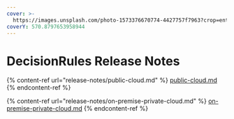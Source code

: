 ```yaml
---
cover: >-
  https://images.unsplash.com/photo-1573376670774-4427757f7963?crop=entropy&cs=srgb&fm=jpg&ixid=MnwxOTcwMjR8MHwxfHNlYXJjaHw5fHxkZWxpdmVyeSUyMGJveHxlbnwwfHx8fDE2MzgxODE1MzQ&ixlib=rb-1.2.1&q=85
coverY: 570.8797653958944
---
```


# DecisionRules Release Notes

{% content-ref url="release-notes/public-cloud.md" %}
[public-cloud.md](release-notes/public-cloud.md)
{% endcontent-ref %}

{% content-ref url="release-notes/on-premise-private-cloud.md" %}
[on-premise-private-cloud.md](release-notes/on-premise-private-cloud.md)
{% endcontent-ref %}
